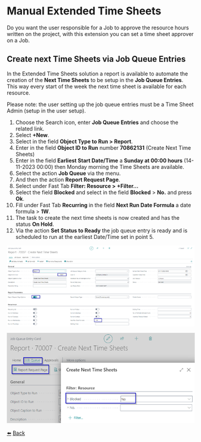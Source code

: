 # Manual Extended Time Sheets
Do you want the user responsible for a Job to approve the resource hours written on the project, with this extension you can set a time sheet approver on a Job. 

## Create next Time Sheets via Job Queue Entries
In the Extended Time Sheets solution a report is available to automate the creation of the **Next Time Sheets** to be setup in the **Job Queue Entries**. This way every start of the week the next time sheet is available for each resource.

Please note: the user setting up the job queue entries must be a Time Sheet Admin (setup in the user setup).

1.	Choose the Search icon, enter **Job Queue Entries** and choose the related link.
2.	Select **+New**.
3.	Select in the field **Object Type to Run > Report**.
4.	Enter in the field **Object ID to Run** number **70862131** (Create Next Time Sheets)
5.	Enter in the field **Earliest Start Date/Time** a **Sunday at 00:00 hours** (14-11-2023 00:00) then Monday morning the Time Sheets are available.
6.	Select the action **Job Queue** via the menu.
7.	And then the action **Report Request Page**.
8.	Select under Fast Tab **Filter: Resource > +Filter…**
9.	Select the field **Blocked** and select in the field **Blocked** > **No.** and press **Ok**.
10.	Fill under Fast Tab **Recurring** in the field **Next Run Date Formula** a date formula > **1W**.
11.	The task to create the next time sheets is now created and has the status **On Hold**.
12.	Via the action **Set Status to Ready** the job queue entry is ready and is scheduled to run at the earliest Date/Time set in point 5.

![Job Queue Entry Card](../images/create-next-time-sheets-job-queue/job-queue-card.png)

![Create Next Time Sheets](../images/create-next-time-sheets-job-queue/create-next-time-sheets.png)

[:arrow_left:](../README.md) [Back](../README.md)